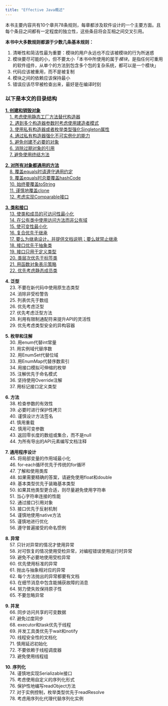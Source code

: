 ```yaml
---
title: "Effective Java概述"
---
```


本书主要内容共有10个章共78条规则，每章都涉及软件设计的一个主要方面。且每个条目之间都有一定程度的独立性，这些条目将会互相之间交叉引用。  

**本书中大多数规则都源于少数几条基本规则：**

1. 清晰性和简洁性最为重要：模块的用户永远也不应该被模块的行为所迷惑
2. 模块要尽可能的小，但不要太小「本书中所使用的属于*模块*，是指任何可重用的软件组件，从单个的方法到包含多个包的复杂系统，都可以是一个模块」
3. 代码应该被重用，而不是被复制
4. 模块之间的依赖应该保持最小
5. 错误应该尽早被检查出来，最好是在编译时刻

### 以下是本文的目录结构

**[1. 创建和销毁对象](/effective-java/chapter1/)**  
&emsp;[1. 考虑使用静态工厂方法替代构造器](/effective-java/chapter1/#_1)  
&emsp;[2. 遇到多个构造器参数时考虑使用建造者模式](/effective-java/chapter1/#_2)  
&emsp;[3. 使用私有构造器或者枚举类型强化Singleton属性](/effective-java/chapter1/#singleton)  
&emsp;[4. 通过私有构造器强化不可实例化的能力](/effective-java/chapter1/#_3)  
&emsp;[5. 避免创建不必要的对象](/effective-java/chapter1/#_4)  
&emsp;[6. 消除过期对象的引用](/effective-java/chapter1/#_5)  
&emsp;[7. 避免使用终结方法](/effective-java/chapter1/#_6)  

**[2. 对所有对象都通用的方法](/effective-java/chapter2/)**  
&emsp;[8. 覆盖equals时请遵守通用约定](/effective-java/chapter2/#equals)  
&emsp;[9. 覆盖equals时总要覆盖hashCode](/effective-java/chapter2/#equalshashcode)  
&emsp;[10. 始终要覆盖toString](/effective-java/chapter2/#tostring)  
&emsp;[11. 谨慎地覆盖clone](/effective-java/chapter2/#clone)  
&emsp;[12. 考虑实现Comparable接口](/effective-java/chapter2/#comparable)

**[3. 类和接口](/effective-java/chapter3/)**  
&emsp;[13. 使类和成员的可访问性最小化](/effective-java/chapter3/#第十三条使类和成员的可访问性最小化)  
&emsp;[14. 在公有类中使用访问方法而非公有域](/effective-java/chapter3/#第十四条在公有类中使用访问方法而非公有域)  
&emsp;[15. 使可变性最小化](/effective-java/chapter3/#第十五条使可变性最小化)  
&emsp;[16. 复合优先于继承](/effective-java/chapter3/#第十六条复合优先于继承)  
&emsp;[17. 要么为继承设计，并提供文档说明；要么就禁止继承](/effective-java/chapter3/#第十七条要么为继承设计并提供文档说明要么就禁止继承)  
&emsp;[18. 接口优先于抽象类](/effective-java/chapter3/#第十八条接口优先于抽象类)  
&emsp;[19. 接口只用于定义类型](/effective-java/chapter3/#第十九条接口只用于定义类型)  
&emsp;[20. 类层次优先于标签类](/effective-java/chapter3/#第二十条类层次优先于标签类)  
&emsp;[21. 用函数对象表示策略](/effective-java/chapter3/#第二十一条用函数对象表示策略)  
&emsp;[22. 优先考虑静态成员类](/effective-java/chapter3/#第二十二条优先考虑静态成员类)

**4. 泛型**  
&emsp;23. 不要在新代码中使用原生态类型  
&emsp;24. 消除非受检警告  
&emsp;25. 列表优先于数组  
&emsp;26. 优先考虑泛型  
&emsp;27. 优先考虑泛型方法  
&emsp;28. 利用有限制通配符来提升API的灵活性  
&emsp;29. 优先考虑类型安全的异构容器  

**5. 枚举和注解**  
&emsp;30. 用enum代替int常量  
&emsp;31. 用实例域代替序数  
&emsp;32. 用EnumSet代替位域  
&emsp;33. 用EnumMap代替序数索引  
&emsp;34. 用接口模拟可伸缩的枚举  
&emsp;35. 注解优先于命名模式  
&emsp;36. 坚持使用Override注解  
&emsp;37. 用标记接口定义类型  

**6. 方法**  
&emsp;38. 检查参数的有效性  
&emsp;39. 必要时进行保护性拷贝  
&emsp;40. 谨慎设计方法签名  
&emsp;41. 慎用重载  
&emsp;42. 慎用可变参数  
&emsp;43. 返回零长度的数组或集合，而不是null  
&emsp;44. 为所有导出的API元素编写文档注释  

**7. 通用程序设计**  
&emsp;45. 将局部变量的作用域最小化  
&emsp;46. for-each循环优先于传统的for循环  
&emsp;47. 了解和使用类库  
&emsp;48. 如果需要精确的答案，请避免使用float和double  
&emsp;49. 基本类型优先于装箱基本类型  
&emsp;50. 如果其他类型更合适，则尽量避免使用字符串  
&emsp;51. 当心字符串连接的性能  
&emsp;52. 通过接口引用对象  
&emsp;53. 接口优先于反射机制  
&emsp;54. 谨慎地使用native方法  
&emsp;55. 谨慎地进行优化  
&emsp;56. 遵守普遍接受的命名惯例  

**8. 异常**  
&emsp;57. 只针对异常的情况才使用异常  
&emsp;58. 对可恢复的情况使用受检异常，对编程错误使用运行时异常  
&emsp;59. 避免不必要地使用受检异常  
&emsp;60. 优先使用标准的异常  
&emsp;61. 抛出与抽象相对应的异常  
&emsp;62. 每个方法抛出的异常都要有文档  
&emsp;63. 在细节消息中包含能捕获故障的消息  
&emsp;64. 努力使失败保持原子性  
&emsp;65. 不要忽略异常  

**9. 并发**  
&emsp;66. 同步访问共享的可变数据  
&emsp;67. 避免过度同步  
&emsp;68. executor和task优先于线程  
&emsp;69. 并发工具类优先于wait和notify  
&emsp;70. 线程安全性的文档化   
&emsp;71. 慎用延迟初始化  
&emsp;72. 不要依赖于线程调度器  
&emsp;73. 避免使用线程组

**10. 序列化**  
&emsp;74. 谨慎地实现Serializable接口  
&emsp;75. 考虑使用自定义的序列化形式  
&emsp;76. 保护性地编写readObject方法  
&emsp;77. 对于实例控制，枚举类型优先于readResolve  
&emsp;78. 考虑用序列化代理代替序列化实例  
